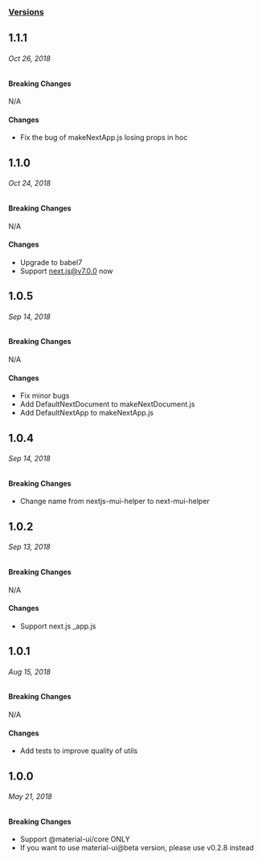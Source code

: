 ### [Versions](https://github.com/thundermiracle/next-mui-helper/releases/)

## 1.1.1
###### *Oct 26, 2018*

#### Breaking Changes

N/A

#### Changes

- Fix the bug of makeNextApp.js losing props in hoc

## 1.1.0
###### *Oct 24, 2018*

#### Breaking Changes

N/A

#### Changes

- Upgrade to babel7
- Support next.js@v7.0.0 now


## 1.0.5
###### *Sep 14, 2018*

#### Breaking Changes

N/A

#### Changes

- Fix minor bugs
- Add DefaultNextDocument to makeNextDocument.js
- Add DefaultNextApp to makeNextApp.js


## 1.0.4
###### *Sep 14, 2018*

#### Breaking Changes

- Change name from nextjs-mui-helper to next-mui-helper


## 1.0.2
###### *Sep 13, 2018*

#### Breaking Changes

N/A

#### Changes

- Support next.js _app.js


## 1.0.1
###### *Aug 15, 2018*

#### Breaking Changes

N/A

#### Changes

- Add tests to improve quality of utils


## 1.0.0
###### *May 21, 2018*

#### Breaking Changes

- Support @material-ui/core ONLY
- If you want to use material-ui@beta version, please use v0.2.8 instead
